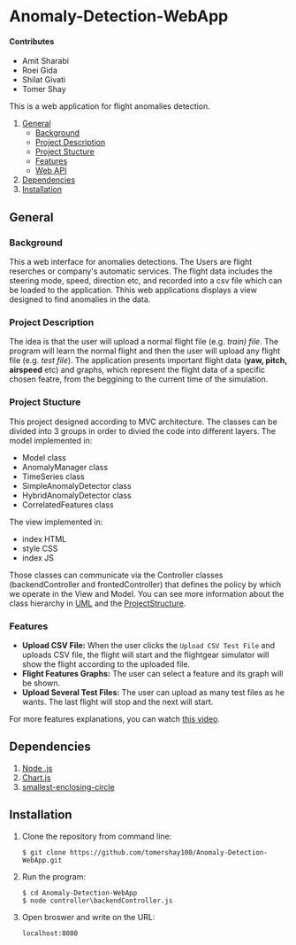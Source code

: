 # Anomaly-Detection-WebApp

#### Contributes
* Amit Sharabi
* Roei Gida
* Shilat Givati
* Tomer Shay

This is a web application for flight anomalies detection.

1. [General](#General)
    - [Background](#background)
    - [Project Description](https://github.com/tomershay100/Anomaly-Detection-WebApp/blob/main/README.md#project-description)
    - [Project Stucture](https://github.com/tomershay100/Anomaly-Detection-WebApp/blob/main/README.md#project-stucture)
    - [Features](https://github.com/tomershay100/Anomaly-Detection-WebApp/blob/main/README.md#features)
    - [Web API](https://github.com/tomershay100/Anomaly-Detection-WebApp/blob/main/README.md#web-api)
2. [Dependencies](#dependencies)  
3. [Installation](#installation)

## General
### Background
This a web interface for anomalies detections. The Users are flight reserches or company's automatic services.
The flight data includes the steering mode, speed, direction etc, and recorded into a csv file which can be loaded to the application.
Thhis web applications displays a view designed to find anomalies in the data.

### Project Description
The idea is that the user will upload a normal flight file (e.g. _train) file_. The program will learn the normal flight and then the user will upload any flight file (e.g. _test file_). The application presents important flight data (**yaw, pitch, airspeed** etc) and graphs, which represent the flight data of a specific chosen featre, from the beggining to the current time of the simulation. 

### Project Stucture
This project designed according to MVC architecture. The classes can be divided into 3 groups in order to divied the code into different layers.
The model implemented in:
* Model class
* AnomalyManager class
* TimeSeries class
* SimpleAnomalyDetector class
* HybridAnomalyDetector class
* CorrelatedFeatures class

The view implemented in:
* index HTML
* style CSS
* index JS


Those classes can communicate via the Controller classes (backendController and frontedController) that defines the policy by which we operate in the View and Model.
You can see more information about the class hierarchy in [UML](https://github.com/tomershay100/Anomaly-Detection-WebApp/blob/main/UML%20Diagram.pdf) and the [ProjectStructure](https://github.com/tomershay100/Anomaly-Detection-WebApp/blob/main/ProjectStructure.md).

### Features
* **Upload CSV File:** When the user clicks the ```Upload CSV Test File```  and uploads CSV file, the flight will start and the flightgear simulator will show the flight according to the uploaded file. 
* **Flight Features Graphs:** The user can select a feature and its graph will be shown.
* **Upload Several Test Files:** The user can upload as many test files as he wants. The last flight will stop and the next will start.

For more features explanations, you can watch [this video](https://youtu.be/A17zRwg9bI0).


## Dependencies
1. [Node .js](https://nodejs.org/en/)
2. [Chart.js](https://www.chartjs.org/docs/latest/getting-started/installation.html)
3. [smallest-enclosing-circle](https://www.npmjs.com/package/smallest-enclosing-circle)

## Installation 
1. Clone the repository from command line:  
    ```
    $ git clone https://github.com/tomershay100/Anomaly-Detection-WebApp.git
    ```
2. Run the program: 
     ```
    $ cd Anomaly-Detection-WebApp
    $ node controller\backendController.js
    ```
3. Open broswer and write on the URL:
    ```
    localhost:8080
    ```
